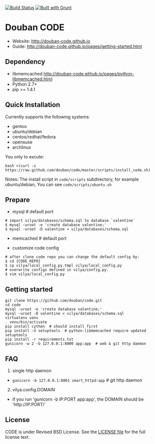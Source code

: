[![Build Status](https://travis-ci.org/douban/code.png?branch=master)](https://travis-ci.org/douban/code)
[![Built with Grunt](https://cdn.gruntjs.com/builtwith.png)](http://gruntjs.com/)

Douban CODE
===========

* Website: <http://douban-code.github.io>
* Guide: <http://douban-code.github.io/pages/getting-started.html>

Dependency
----------
- libmemcached <http://douban-code.github.io/pages/python-libmemcached.html>
- Python 2.7+
- pip >= 1.4.1

Quick Installation
------------------
Currently supports the following systems:

* gentoo
* ubuntu/debian
* centos/redhat/fedora
* opensuse
* archlinux

You only to excute:

```
bash <(curl -s https://raw.github.com/douban/code/master/scripts/install_code.sh)
```

Notes: The install script in `code/scripts` subdirectory, for example ubuntu/debian,
You can see `code/scripts/ubuntu.sh`

Prepare
-------
- mysql # default port

```
# import vilya/databases/schema.sql to database `valentine`
$ mysql -uroot -e 'create database valentine;'
$ mysql -uroot -D valentine < vilya/databases/schema.sql
```

- memcached # default port

- customize code config
```
# after clone code repo you can change the default config by:
$ cd {CODE_REPO}
$ cp vilya/local_config.py.tmpl vilya/local_config.py
# overwrite configs defined in vilya/config.py.
$ vim vilya/local_config.py
```

Getting started
---------------
```
git clone https://github.com/douban/code.git
cd code
mysql -uroot -e 'create database valentine;'
mysql -uroot -D valentine < vilya/databases/schema.sql
virtualenv venv
. venv/bin/activate
pip install cython  # should install first
pip install -U setuptools  # python-libmemcached require updated setuptools
pip install -r requirements.txt
gunicorn -w 2 -b 127.0.0.1:8000 app:app  # web & git http daemon
```

FAQ
----

1. single http daemon
 - `gunicorn -b 127.0.0.1:8001 smart_httpd:app` # git http daemon

2. vilya.config.DOMAIN
 - if you run 'gunicorn -b IP:PORT app:app', the DOMAIN should be 'http://IP:PORT/'


License
-------
CODE is under Revised BSD License.
See the [LICENSE file](https://github.com/douban/code/blob/master/LICENSE) for the full license text.
